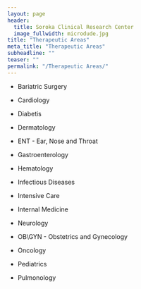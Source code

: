 ```yaml
---
layout: page
header:
  title: Soroka Clinical Research Center
  image_fullwidth: microdude.jpg
title: "Therapeutic Areas"
meta_title: "Therapeutic Areas"
subheadline: ""
teaser: ""
permalink: "/Therapeutic Areas/"
---
```

* Bariatric Surgery

* Cardiology

* Diabetis

* Dermatology

* ENT - Ear, Nose and Throat

* Gastroenterology 

* Hematology

* Infectious Diseases

* Intensive Care

* Internal Medicine

* Neurology

* OB\GYN - Obstetrics and Gynecology

* Oncology

* Pediatrics

* Pulmonology
